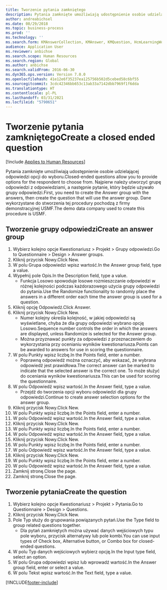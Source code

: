 ```yaml
---
title: Tworzenie pytania zamkniętego
description: Pytania zamknięte umożliwiają udostępnienie osobie udzielającej odpowiedzi opcji do wyboru.
author: andreabichsel
ms.date: 08/29/2018
ms.topic: business-process
ms.prod: ''
ms.technology: ''
ms.search.form: KMAnswerCollection, KMAnswer, KMQuestion, HcmLearningWorkspace
audience: Application User
ms.reviewer: anbichse
ms.search.scope: Human Resources
ms.search.region: Global
ms.author: anbichse
ms.search.validFrom: 2016-06-30
ms.dyn365.ops.version: Version 7.0.0
ms.openlocfilehash: 41e12e6f35237ea125756b502d5cebed58c6bf55
ms.sourcegitcommit: 3cdc42346bb653c13ab33a7142dbb7969f1f6dda
ms.translationtype: HT
ms.contentlocale: pl-PL
ms.lasthandoff: 03/31/2021
ms.locfileid: "5790651"
---
```

# <a name="create-a-closed-ended-question"></a><span data-ttu-id="ab511-103">Tworzenie pytania zamkniętego</span><span class="sxs-lookup"><span data-stu-id="ab511-103">Create a closed ended question</span></span>

[!include [Applies to Human Resources](../includes/applies-to-hr.md)]



<span data-ttu-id="ab511-104">Pytania zamknięte umożliwiają udostępnienie osobie udzielającej odpowiedzi opcji do wyboru.</span><span class="sxs-lookup"><span data-stu-id="ab511-104">Closed-ended questions allow you to provide options for the respondent to choose from.</span></span> <span data-ttu-id="ab511-105">Najpierw należy utworzyć grupę odpowiedzi z odpowiedziami, a następnie pytanie, który będzie używało grupy odpowiedzi.</span><span class="sxs-lookup"><span data-stu-id="ab511-105">First, you need to create the Answer group with the answers, then create the question that will use the answer group.</span></span> <span data-ttu-id="ab511-106">Dane wykorzystane do stworzenia tej procedury pochodzą z firmy demonstracyjnej USMF.</span><span class="sxs-lookup"><span data-stu-id="ab511-106">The demo data company used to create this procedure is USMF.</span></span>


## <a name="create-an-answer-group"></a><span data-ttu-id="ab511-107">Tworzenie grupy odpowiedzi</span><span class="sxs-lookup"><span data-stu-id="ab511-107">Create an answer group</span></span>
1. <span data-ttu-id="ab511-108">Wybierz kolejno opcje Kwestionariusz > Projekt > Grupy odpowiedzi.</span><span class="sxs-lookup"><span data-stu-id="ab511-108">Go to Questionnaire > Design > Answer groups.</span></span>
2. <span data-ttu-id="ab511-109">Kliknij przycisk Nowy.</span><span class="sxs-lookup"><span data-stu-id="ab511-109">Click New.</span></span>
3. <span data-ttu-id="ab511-110">W polu Grupa odpowiedzi wpisz wartość.</span><span class="sxs-lookup"><span data-stu-id="ab511-110">In the Answer group field, type a value.</span></span>
4. <span data-ttu-id="ab511-111">Wypełnij pole Opis.</span><span class="sxs-lookup"><span data-stu-id="ab511-111">In the Description field, type a value.</span></span>
    * <span data-ttu-id="ab511-112">Funkcja Losowo spowoduje losowe rozmieszczanie odpowiedzi w różnej kolejności podczas każdorazowego użycia grupy odpowiedzi do pytania.</span><span class="sxs-lookup"><span data-stu-id="ab511-112">Use the Randomize functionality to randomly place the answers in a different order each time the answer group is used for a question.</span></span>  
5. <span data-ttu-id="ab511-113">Kliknij opcję Odpowiedź.</span><span class="sxs-lookup"><span data-stu-id="ab511-113">Click Answer.</span></span>
6. <span data-ttu-id="ab511-114">Kliknij przycisk Nowy.</span><span class="sxs-lookup"><span data-stu-id="ab511-114">Click New.</span></span>
    * <span data-ttu-id="ab511-115">Numer kolejny określa kolejność, w jakiej odpowiedzi są wyświetlane, chyba że dla grupy odpowiedzi wybrano opcję Losowo.</span><span class="sxs-lookup"><span data-stu-id="ab511-115">Sequence number controls the order in which the answers are displayed, unless Randomize is selected for the Answer group.</span></span>  
    * <span data-ttu-id="ab511-116">Można przyznawać punkty za odpowiedzi z przeznaczeniem do wykorzystania przy ocenianiu wyników kwestionariusza.</span><span class="sxs-lookup"><span data-stu-id="ab511-116">Points can be awarded to answers for use in scoring the questionnaire.</span></span>  
7. <span data-ttu-id="ab511-117">W polu Punkty wpisz liczbę.</span><span class="sxs-lookup"><span data-stu-id="ab511-117">In the Points field, enter a number.</span></span>
    * <span data-ttu-id="ab511-118">Poprawną odpowiedź można oznaczyć, aby wskazać, że wybrana odpowiedź jest prawidłowa.</span><span class="sxs-lookup"><span data-stu-id="ab511-118">The correct answer can be marked to indicate that the selected answer is the correct one.</span></span> <span data-ttu-id="ab511-119">To może służyć do oceniania wyników kwestionariusza.</span><span class="sxs-lookup"><span data-stu-id="ab511-119">This can be used for scoring the questionnaire.</span></span>  
8. <span data-ttu-id="ab511-120">W polu Odpowiedź wpisz wartość.</span><span class="sxs-lookup"><span data-stu-id="ab511-120">In the Answer field, type a value.</span></span>
    * <span data-ttu-id="ab511-121">Przejdź do tworzenia opcji wyboru odpowiedzi dla grupy odpowiedzi.</span><span class="sxs-lookup"><span data-stu-id="ab511-121">Continue to create answer selection options for the answer group.</span></span>  
9. <span data-ttu-id="ab511-122">Kliknij przycisk Nowy.</span><span class="sxs-lookup"><span data-stu-id="ab511-122">Click New.</span></span>
10. <span data-ttu-id="ab511-123">W polu Punkty wpisz liczbę.</span><span class="sxs-lookup"><span data-stu-id="ab511-123">In the Points field, enter a number.</span></span>
11. <span data-ttu-id="ab511-124">W polu Odpowiedź wpisz wartość.</span><span class="sxs-lookup"><span data-stu-id="ab511-124">In the Answer field, type a value.</span></span>
12. <span data-ttu-id="ab511-125">Kliknij przycisk Nowy.</span><span class="sxs-lookup"><span data-stu-id="ab511-125">Click New.</span></span>
13. <span data-ttu-id="ab511-126">W polu Punkty wpisz liczbę.</span><span class="sxs-lookup"><span data-stu-id="ab511-126">In the Points field, enter a number.</span></span>
14. <span data-ttu-id="ab511-127">W polu Odpowiedź wpisz wartość.</span><span class="sxs-lookup"><span data-stu-id="ab511-127">In the Answer field, type a value.</span></span>
15. <span data-ttu-id="ab511-128">Kliknij przycisk Nowy.</span><span class="sxs-lookup"><span data-stu-id="ab511-128">Click New.</span></span>
16. <span data-ttu-id="ab511-129">W polu Punkty wpisz liczbę.</span><span class="sxs-lookup"><span data-stu-id="ab511-129">In the Points field, enter a number.</span></span>
17. <span data-ttu-id="ab511-130">W polu Odpowiedź wpisz wartość.</span><span class="sxs-lookup"><span data-stu-id="ab511-130">In the Answer field, type a value.</span></span>
18. <span data-ttu-id="ab511-131">Kliknij przycisk Nowy.</span><span class="sxs-lookup"><span data-stu-id="ab511-131">Click New.</span></span>
19. <span data-ttu-id="ab511-132">W polu Punkty wpisz liczbę.</span><span class="sxs-lookup"><span data-stu-id="ab511-132">In the Points field, enter a number.</span></span>
20. <span data-ttu-id="ab511-133">W polu Odpowiedź wpisz wartość.</span><span class="sxs-lookup"><span data-stu-id="ab511-133">In the Answer field, type a value.</span></span>
21. <span data-ttu-id="ab511-134">Zamknij stronę.</span><span class="sxs-lookup"><span data-stu-id="ab511-134">Close the page.</span></span>
22. <span data-ttu-id="ab511-135">Zamknij stronę.</span><span class="sxs-lookup"><span data-stu-id="ab511-135">Close the page.</span></span>

## <a name="create-the-question"></a><span data-ttu-id="ab511-136">Tworzenie pytania</span><span class="sxs-lookup"><span data-stu-id="ab511-136">Create the question</span></span>
1. <span data-ttu-id="ab511-137">Wybierz kolejno opcje Kwestionariusz > Projekt > Pytania.</span><span class="sxs-lookup"><span data-stu-id="ab511-137">Go to Questionnaire > Design > Questions.</span></span>
2. <span data-ttu-id="ab511-138">Kliknij przycisk Nowy.</span><span class="sxs-lookup"><span data-stu-id="ab511-138">Click New.</span></span>
3. <span data-ttu-id="ab511-139">Pole Typ służy do grupowania powiązanych pytań.</span><span class="sxs-lookup"><span data-stu-id="ab511-139">Use the Type field to group related questions together.</span></span>
    * <span data-ttu-id="ab511-140">Dla pytań zamkniętych można używać danych wejściowych typu pole wyboru, przycisk alternatywy lub pole kombi.</span><span class="sxs-lookup"><span data-stu-id="ab511-140">You can use input types of Check box, Alternative button, or Combo box for closed-ended questions.</span></span>  
4. <span data-ttu-id="ab511-141">W polu Typ danych wejściowych wybierz opcję.</span><span class="sxs-lookup"><span data-stu-id="ab511-141">In the Input type field, select an option.</span></span>
5. <span data-ttu-id="ab511-142">W polu Grupa odpowiedzi wpisz lub wprowadź wartość.</span><span class="sxs-lookup"><span data-stu-id="ab511-142">In the Answer group field, enter or select a value.</span></span>
6. <span data-ttu-id="ab511-143">W polu Tekst wpisz wartość.</span><span class="sxs-lookup"><span data-stu-id="ab511-143">In the Text field, type a value.</span></span>



[!INCLUDE[footer-include](../includes/footer-banner.md)]